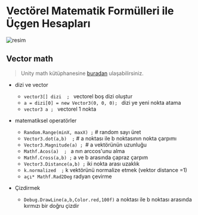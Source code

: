 # Vectörel Matematik Formülleri ile Üçgen Hesapları

![resim](https://images.squarespace-cdn.com/content/5c8c4dd190f904ba4fd6c023/1559766069525-6W7SD5K94SG4YHT7CYZX/shutterstock_795328972.jpg?format=1500w&content-type=image%2Fjpeg)

## Vector math
> Unity math kütüphanesine [buradan](https://docs.unity3d.com/ScriptReference/Mathf.html) ulaşabilirsiniz.
+ dizi ve vector 

	+ `vector3[] dizi  ; ` 					vectorel boş dizi oluştur 	
	+ `a = dizi[0] = new Vector3(0, 0, 0); `	dizi ye yeni nokta atama  
	+ `vector3 a ; `						 	vectorel 1 nokta   
 
+ matematiksel operatörler
 
 	+ `Random.Range(minX, maxX) ;` # 		random sayı üret
 	+ `Vector3.dot(a,b)  ;` #          	a noktası ile b noktasının nokta çarpımı
 	+ `Vector3.Magnitude(a) ; `#       	a vektörünün uzunluğu   
 	+ `Mathf.Acos(a)  ; `					a nın arccos'unu alma  
 	+ `Mathf.Cross(a,b) ;`            	a ve b arasında çapraz çarpım
 	+ `Vector3.Distance(a,b) ;` 			iki nokta arası uzaklık
 	+ `k.normalized  ;`					k vektörünü normalize etmek (vektor distance =1)
 	+ `açı* Mathf.Rad2Deg`				radyan çevirme

+ Çizdirmek

	+ `Debug.DrawLine(a,b,Color.red,100f)`	a noktası ile b noktası arasında kırmızı bir doğru çizdir